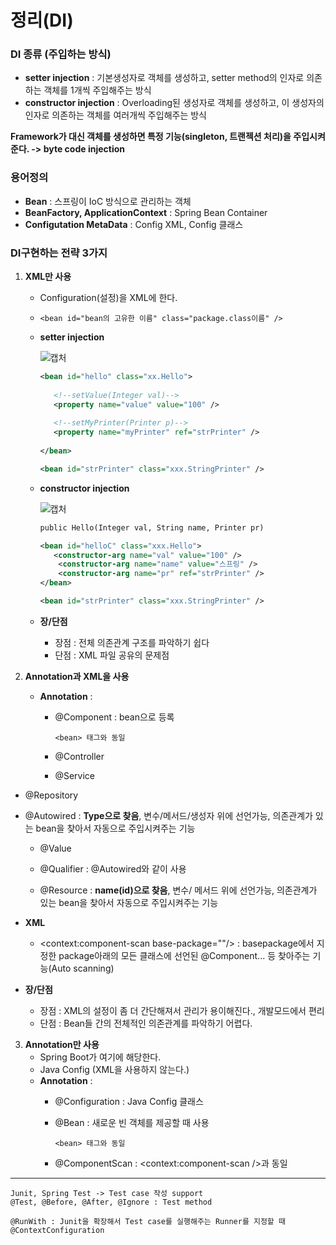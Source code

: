 # 정리(DI)

### DI 종류 (주입하는 방식)

- **setter injection**  : 기본생성자로 객체를 생성하고, setter method의 인자로 의존하는 객체를 1개씩 주입해주는 방식
- **constructor injection** :  Overloading된 생성자로 객체를 생성하고, 이 생성자의 인자로 의존하는 객체를 여러개씩 주입해주는 방식



**Framework가 대신 객체를 생성하면 특정 기능(singleton, 트랜젝션 처리)을 주입시켜준다. -> byte code injection**



### 용어정의

- **Bean** : 스프링이 IoC 방식으로 관리하는 객체
- **BeanFactory, ApplicationContext** : Spring Bean Container
- **Configutation MetaData** : Config XML, Config 클래스



### DI구현하는 전략 3가지

1. **XML만 사용**

   - Configuration(설정)을 XML에 한다.

   - ```
     <bean id="bean의 고유한 이름" class="package.class이름" />
     ```

   - **setter injection**

     ![캡처](https://user-images.githubusercontent.com/42603919/78864253-3c065900-7a76-11ea-8553-f53d79324106.PNG)

     ```xml
     <bean id="hello" class="xx.Hello">
         
     	<!--setValue(Integer val)-->
     	<property name="value" value="100" />
         
     	<!--setMyPrinter(Printer p)-->
     	<property name="myPrinter" ref="strPrinter" />
         
     </bean>
     
     <bean id="strPrinter" class="xxx.StringPrinter" />
     ```

   - **constructor injection**

     ![캡처](https://user-images.githubusercontent.com/42603919/78953129-c7352c80-7b12-11ea-90d5-071cc8a5e294.PNG)

     ```xml
     public Hello(Integer val, String name, Printer pr)
     
     <bean id="helloC" class="xxx.Hello">
     	<constructor-arg name="val" value="100" />	
         <constructor-arg name="name" value="스프링" />
         <constructor-arg name="pr" ref="strPrinter" />
     </bean>
     
     <bean id="strPrinter" class="xxx.StringPrinter" />
     ```

     

   - **장/단점**

     - 장점 : 전체 의존관계 구조를 파악하기 쉽다
     - 단점 : XML 파일 공유의 문제점

     

     

2. **Annotation과 XML을 사용**

   - **Annotation** : 
     - @Component : bean으로 등록
     
       ```
       <bean> 태그와 동일
       ```
     
     - @Controller
     
     - @Service
     
  - @Repository
     
  - @Autowired : **Type으로 찾음**, 변수/메서드/생성자 위에 선언가능, 의존관계가 있는 bean을 찾아서 자동으로 주입시켜주는 기능
     
     - @Value
     
     - @Qualifier : @Autowired와 같이 사용
     
     - @Resource : **name(id)으로 찾음**, 변수/ 메서드 위에 선언가능, 의존관계가 있는 bean을 찾아서 자동으로 주입시켜주는 기능
   - **XML**
     
     - <context:component-scan base-package=""/> : basepackage에서 지정한 package아래의 모든 클래스에 선언된 @Component... 등 찾아주는 기능(Auto scanning)
   
   
   
   - **장/단점**
     - 장점 : XML의 설정이 좀 더 간단해져서 관리가 용이해진다., 개발모드에서 편리
     - 단점 : Bean들 간의 전체적인 의존관계를 파악하기 어렵다.



3. **Annotation만 사용**
   - Spring Boot가 여기에 해당한다.
   - Java Config (XML을 사용하지 않는다.)
   - **Annotation** : 
     - @Configuration : Java Config 클래스
     
     - @Bean : 새로운 빈 객체를 제공할 때 사용
     
       ```
       <bean> 태그와 동일
       ```
     
     - @ComponentScan : <context:component-scan />과 동일







---

```
Junit, Spring Test -> Test case 작성 support
@Test, @Before, @After, @Ignore : Test method

@RunWith : Junit을 확장해서 Test case를 실행해주는 Runner를 지정할 때
@ContextConfiguration
```

